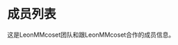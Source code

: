 # 成员列表
这是LeonMMcoset团队和跟LeonMMcoset合作的成员信息。
<script setup>
import { VPTeamMembers } from 'vitepress/theme'
const members = [
  {
    avatar: 'https://www.github.com/leonmmcoset.png',
    name: 'LeonMMcoset',
    title: '团队首领',
    links: [
      { icon: 'github', link: 'https://github.com/leonmmcoset' },
      { icon: 'M824.8 613.2c-16-51.4-34.4-94.6-62.7-165.3C766.5 262.2 689.3 112 511.5 112 331.7 112 256.2 265.2 261 447.9c-28.4 70.8-46.7 113.7-62.7 165.3-34 109.5-23 154.8-14.6 155.8 18 2.2 70.1-82.4 70.1-82.4 0 49 25.2 112.9 79.8 159-26.4 8.1-85.7 29.9-71.6 53.8 11.4 19.3 196.2 12.3 249.5 6.3 53.3 6 238.1 13 249.5-6.3 14.1-23.8-45.3-45.7-71.6-53.8 54.6-46.2 79.8-110.1 79.8-159 0 0 52.1 84.6 70.1 82.4 8.5-1.1 19.5-46.4-14.5-155.8z', link: '/qq' },
      { icon: '<svg width="800px" height="800px" viewBox="0 0 24 24" xmlns="http://www.w3.org/2000/svg"><g><path fill="none" d="M0 0h24v24H0z"/><path d="M18.223 3.086a1.25 1.25 0 0 1 0 1.768L17.08 5.996h1.17A3.75 3.75 0 0 1 22 9.747v7.5a3.75 3.75 0 0 1-3.75 3.75H5.75A3.75 3.75 0 0 1 2 17.247v-7.5a3.75 3.75 0 0 1 3.75-3.75h1.166L5.775 4.855a1.25 1.25 0 1 1 1.767-1.768l2.652 2.652c.079.079.145.165.198.257h3.213c.053-.092.12-.18.199-.258l2.651-2.652a1.25 1.25 0 0 1 1.768 0zm.027 5.42H5.75a1.25 1.25 0 0 0-1.247 1.157l-.003.094v7.5c0 .659.51 1.199 1.157 1.246l.093.004h12.5a1.25 1.25 0 0 0 1.247-1.157l.003-.093v-7.5c0-.69-.56-1.25-1.25-1.25zm-10 2.5c.69 0 1.25.56 1.25 1.25v1.25a1.25 1.25 0 1 1-2.5 0v-1.25c0-.69.56-1.25 1.25-1.25zm7.5 0c.69 0 1.25.56 1.25 1.25v1.25a1.25 1.25 0 1 1-2.5 0v-1.25c0-.69.56-1.25 1.25-1.25z"/></g></svg>', link: 'https://space.bilibili.com/245143694?spm_id_from=333.337.0.0'}
    ]
  },
  {
    avater: 'https://github.com/Leonmmcoset/vitepress/blob/a88d8bd7d9b16a4a80fa95557b59c13833c276ab/docs/images/Yeonmmcoset.png',
    name: 'Yeonmmcoset',
    title: '团队成员',
    links: [
      { icon: '<svg width="800px" height="800px" viewBox="0 0 24 24" xmlns="http://www.w3.org/2000/svg"><g><path fill="none" d="M0 0h24v24H0z"/><path d="M18.223 3.086a1.25 1.25 0 0 1 0 1.768L17.08 5.996h1.17A3.75 3.75 0 0 1 22 9.747v7.5a3.75 3.75 0 0 1-3.75 3.75H5.75A3.75 3.75 0 0 1 2 17.247v-7.5a3.75 3.75 0 0 1 3.75-3.75h1.166L5.775 4.855a1.25 1.25 0 1 1 1.767-1.768l2.652 2.652c.079.079.145.165.198.257h3.213c.053-.092.12-.18.199-.258l2.651-2.652a1.25 1.25 0 0 1 1.768 0zm.027 5.42H5.75a1.25 1.25 0 0 0-1.247 1.157l-.003.094v7.5c0 .659.51 1.199 1.157 1.246l.093.004h12.5a1.25 1.25 0 0 0 1.247-1.157l.003-.093v-7.5c0-.69-.56-1.25-1.25-1.25zm-10 2.5c.69 0 1.25.56 1.25 1.25v1.25a1.25 1.25 0 1 1-2.5 0v-1.25c0-.69.56-1.25 1.25-1.25zm7.5 0c.69 0 1.25.56 1.25 1.25v1.25a1.25 1.25 0 1 1-2.5 0v-1.25c0-.69.56-1.25 1.25-1.25z"/></g></svg>'}
    ]
  },
  {
    avater: 'https://github.com/Leonmmcoset/vitepress/blob/a88d8bd7d9b16a4a80fa95557b59c13833c276ab/docs/images/hushu.png',
    name: 'hushu',
    title: '团队成员',
    links: [
      { icon: '<svg width="800px" height="800px" viewBox="0 0 24 24" xmlns="http://www.w3.org/2000/svg"><g><path fill="none" d="M0 0h24v24H0z"/><path d="M18.223 3.086a1.25 1.25 0 0 1 0 1.768L17.08 5.996h1.17A3.75 3.75 0 0 1 22 9.747v7.5a3.75 3.75 0 0 1-3.75 3.75H5.75A3.75 3.75 0 0 1 2 17.247v-7.5a3.75 3.75 0 0 1 3.75-3.75h1.166L5.775 4.855a1.25 1.25 0 1 1 1.767-1.768l2.652 2.652c.079.079.145.165.198.257h3.213c.053-.092.12-.18.199-.258l2.651-2.652a1.25 1.25 0 0 1 1.768 0zm.027 5.42H5.75a1.25 1.25 0 0 0-1.247 1.157l-.003.094v7.5c0 .659.51 1.199 1.157 1.246l.093.004h12.5a1.25 1.25 0 0 0 1.247-1.157l.003-.093v-7.5c0-.69-.56-1.25-1.25-1.25zm-10 2.5c.69 0 1.25.56 1.25 1.25v1.25a1.25 1.25 0 1 1-2.5 0v-1.25c0-.69.56-1.25 1.25-1.25zm7.5 0c.69 0 1.25.56 1.25 1.25v1.25a1.25 1.25 0 1 1-2.5 0v-1.25c0-.69.56-1.25 1.25-1.25z"/></g></svg>', link: 'https://space.bilibili.com/3546650649823421?spm_id_from=333.337.0.0'}
    ]
  }
]
</script>
<VPTeamMembers size="medium" :members="members" />